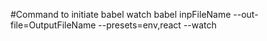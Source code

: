 #Command to initiate babel watch
babel inpFileName --out-file=OutputFileName --presets=env,react --watch
